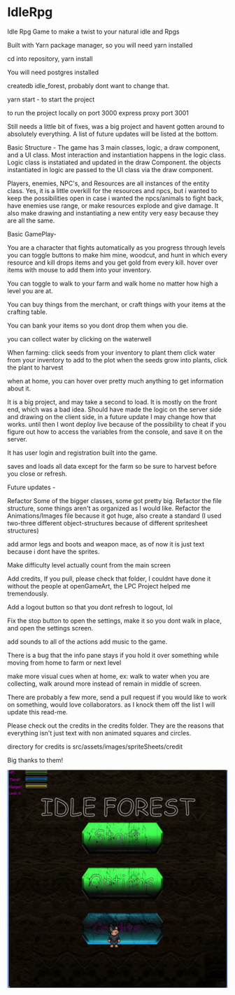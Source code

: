 # IdleRpg
Idle Rpg Game to make a twist to your natural idle and Rpgs


Built with Yarn package manager, so you will need yarn installed

cd into repository, yarn install

You will need postgres installed

createdb idle_forest, probably dont want to change that. 

yarn start - to start the project

to run the project locally on port 3000 express proxy port 3001

Still needs a little bit of fixes, was a big project and havent gotten around to absolutely everything.
A list of future updates will be listed at the bottom.


Basic Structure -
The game has 3 main classes, logic, a draw component, and a UI class.
Most interaction and instantiation happens in the logic class.
Logic class is instatiated and updated in the draw Component.
the objects instantiated in logic are passed to the UI class via the draw component.

Players, enemies, NPC's, and Resources are all instances of the entity class.
Yes, it is a little overkill for the resources and npcs, but i wanted to keep the possibilities open
in case i wanted the npcs/animals to fight back, have enemies use range, or make resources explode and give damage.
It also make drawing and instantiating a new entity very easy because they are all the same.


Basic GamePlay-

You are a character that fights automatically as you progress through levels
you can toggle buttons to make him mine, woodcut, and hunt in which every resource and kill drops items 
and you get gold from every kill. hover over items with mouse to add them into your inventory.

You can toggle to walk to your farm and walk home no matter how high a level you are at.

You can buy things from the merchant, or craft things with your items at the crafting table.

You can bank your items so you dont drop them when you die.

you can collect water by clicking on the waterwell

When farming:
  click seeds from your inventory to plant them
   click water from your inventory to add to the plot
   when the seeds grow into plants, click the plant to harvest
   
when at home, you can hover over pretty much anything to get information about it.

It is a big project, and may take a second to load. It is mostly on the front end, which was a bad idea. Should have made 
the logic on the server side and drawing on the client side, in a future update I may change how that works. 
until then I wont deploy live because of the possibility to cheat if you figure out how to access the 
variables from the console, and save it on the server.

It has user login and registration built into the game.

saves and loads all data except for the farm so be sure to harvest before you close or refresh.



Future updates - 

Refactor Some of the bigger classes, some got pretty big.
Refactor the file structure, some things aren't as organized as I would like.
Refactor the Animations/Images file because it got huge, also create a standard 
(I used two-three different object-structures because of different spritesheet structures)

add armor legs and boots and weapon mace, as of now it is just text because i dont have the sprites.

Make difficulty level actually count from the main screen

Add credits, If you pull, please check that folder, I couldnt have done it without the people at openGameArt, 
the LPC Project helped me tremendously.

Add a logout button so that you dont refresh to logout, lol

Fix the stop button to open the settings, make it so you dont walk in place, and open the settings screen.

add sounds to all of the actions
add music to the game.

There is a bug that the info pane stays if you hold it over something while moving from home to farm or next level

make more visual cues when at home, ex: walk to water when you are collecting, walk around more instead of remain in 
middle of screen.


There are probably a few more, send a pull request if you would like to work on something, would love collaborators.
as I knock them off the list I will update this read-me.



Please check out the credits in the credits folder. They are the reasons that everything isn't just text with
non animated squares and circles.

directory for credits is src/assets/images/spriteSheets/credit

Big thanks to them!


![Home Screen Image](https://github.com/Emszy/IdleRpg/blob/master/src/assets/images/DemoImages/Screen%20Shot%202019-12-03%20at%205.23.30%20PM.png?raw=true)





